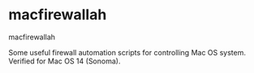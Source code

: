 # macfirewallah
macfirewallah

Some useful firewall automation scripts for controlling Mac OS system.
Verified for Mac OS 14 (Sonoma).
